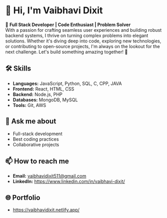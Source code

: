 # 👋 Hi, I'm Vaibhavi Dixit

🚀 **Full Stack Developer | Code Enthusiast | Problem Solver**  
With a passion for crafting seamless user experiences and building robust backend systems, I thrive on turning complex problems into elegant solutions. Whether it's diving deep into code, exploring new technologies, or contributing to open-source projects, I'm always on the lookout for the next challenge. Let's build something amazing together! 🌟

## 🛠️ Skills
- **Languages:** JavaScript, Python, SQL, C, CPP, JAVA
- **Frontend:** React, HTML, CSS
- **Backend:** Node.js, PHP
- **Databases:** MongoDB, MySQL
- **Tools:** Git, AWS

## 💬 Ask me about
- Full-stack development
- Best coding practices
- Collaborative projects

## 📫 How to reach me
- **Email:** vaibhavidixit511@gmail.com
- **LinkedIn:** https://www.linkedin.com/in/vaibhavi-dixit/

## 🌐 Portfolio
- https://vaibhavidixit.netlify.app/

